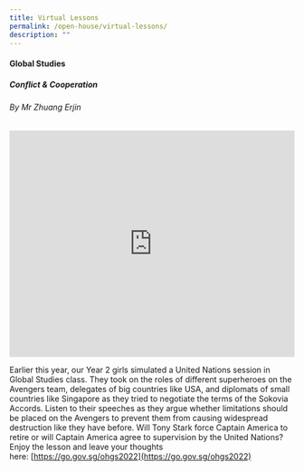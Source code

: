 ```yaml
---
title: Virtual Lessons
permalink: /open-house/virtual-lessons/
description: ""
---
```

#### Global Studies

##### Conflict & Cooperation

###### By Mr Zhuang Erjin

<div style="width:100%; height:400px">
  <iframe class="ive_eobj_center" allowfullscreen="" frameborder="0" title="Global Studies Virtual Lesson (MGS Open House 2022)" src="https://www.youtube.com/embed/5Uee_mTkGws" height="100%" width="100%">
  </iframe>
</div>


Earlier this year, our Year 2 girls simulated a United Nations session in Global Studies class. They took on the roles of different superheroes on the Avengers team, delegates of big countries like USA, and diplomats of small countries like Singapore as they tried to negotiate the terms of the Sokovia Accords. Listen to their speeches as they argue whether limitations should be placed on the Avengers to prevent them from causing widespread destruction like they have before. Will Tony Stark force Captain America to retire or will Captain America agree to supervision by the United Nations? Enjoy the lesson and leave your thoughts here: [https://go.gov.sg/ohgs2022](https://go.gov.sg/ohgs2022)